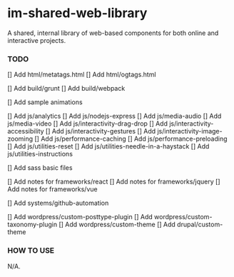 # im-shared-web-library
A shared, internal library of web-based components for both online and interactive projects.

### TODO
[] Add html/metatags.html
[] Add html/ogtags.html

[] Add build/grunt
[] Add build/webpack

[] Add sample animations

[] Add js/analytics
[] Add js/nodejs-express
[] Add js/media-audio
[] Add js/media-video
[] Add js/interactivity-drag-drop
[] Add js/interactivity-accessibility
[] Add js/interactivity-gestures
[] Add js/interactivity-image-zooming
[] Add js/performance-caching
[] Add js/performance-preloading
[] Add js/utilities-reset
[] Add js/utilities-needle-in-a-haystack
[] Add js/utilities-instructions

[] Add sass basic files

[] Add notes for frameworks/react
[] Add notes for frameworks/jquery
[] Add notes for frameworks/vue

[] Add systems/github-automation

[] Add wordpress/custom-posttype-plugin
[] Add wordpress/custom-taxonomy-plugin
[] Add wordpress/custom-theme
[] Add drupal/custom-theme

### HOW TO USE
N/A.
